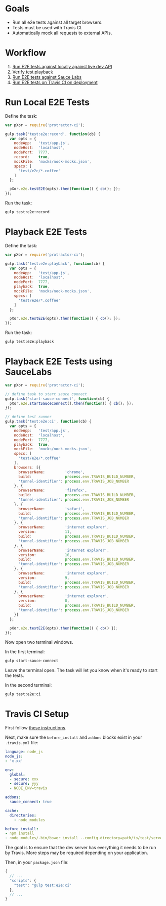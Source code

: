 # Goals

* Run all e2e tests against all target browsers.
* Tests must be used with Travis CI.
* Automatically mock all requests to external APIs.

# Workflow

1. [Run E2E tests against locally against live dev API](#run-local-e2e-tests)
2. [Verify test playback](#playback-e2e-tests)
3. [Run E2E tests against Sauce Labs](#playback-e2e-tests-using-saucelabs)
4. [Run E2E tests on Travis CI on deployment](#travis-ci-setup)

# Run Local E2E Tests

Define the task:

~~~javascript
var pXor = require('protractor-ci');

gulp.task('test:e2e:record', function(cb) {
  var opts = {
    nodeApp:   'test/app.js',
    nodeHost:  'localhost',
    nodePort:  7777,
    record:    true,
    mockFile:  'mocks/nock-mocks.json',
    specs: [
      'test/e2e/*.coffee'
    ]
  };

  pXor.e2e.testE2E(opts).then(function() { cb(); });
});
~~~

Run the task:

~~~bash
gulp test:e2e:record
~~~

# Playback E2E Tests

Define the task:

~~~javascript
var pXor = require('protractor-ci');

gulp.task('test:e2e:playback', function(cb) {
  var opts = {
    nodeApp:   'test/app.js',
    nodeHost:  'localhost',
    nodePort:  7777,
    playback:  true,
    mockFile:  'mocks/nock-mocks.json',
    specs: [
      'test/e2e/*.coffee'
    ]
  };

  pXor.e2e.testE2E(opts).then(function() { cb(); });
});
~~~

Run the task:

~~~bash
gulp test:e2e:playback
~~~

# Playback E2E Tests using SauceLabs

~~~javascript
var pXor = require('protractor-ci');

// define task to start sauce connect
gulp.task('start-sauce-connect', function(cb) {
  pXor.e2e.startSauceConnect().then(function() { cb(); });
});

// define test runner
gulp.task('test:e2e:ci', function(cb) {
  var opts = {
    nodeApp:   'test/app.js',
    nodeHost:  'localhost',
    nodePort:  7777,
    playback:  true,
    mockFile:  'mocks/nock-mocks.json',
    specs: [
      'test/e2e/*.coffee'
    ],
    browsers: [{
      browserName:         'chrome',
      build:               process.env.TRAVIS_BUILD_NUMBER,
      'tunnel-identifier': process.env.TRAVIS_JOB_NUMBER
    }, {
      browserName:         'firefox',
      build:               process.env.TRAVIS_BUILD_NUMBER,
      'tunnel-identifier': process.env.TRAVIS_JOB_NUMBER
    }, {
      browserName:         'safari',
      build:               process.env.TRAVIS_BUILD_NUMBER,
      'tunnel-identifier': process.env.TRAVIS_JOB_NUMBER
    }, {
      browserName:         'internet explorer',
      version:             11,
      build:               process.env.TRAVIS_BUILD_NUMBER,
      'tunnel-identifier': process.env.TRAVIS_JOB_NUMBER
    }, {
      browserName:         'internet explorer',
      version:             10,
      build:               process.env.TRAVIS_BUILD_NUMBER,
      'tunnel-identifier': process.env.TRAVIS_JOB_NUMBER
    }, {
      browserName:         'internet explorer',
      version:             9,
      build:               process.env.TRAVIS_BUILD_NUMBER,
      'tunnel-identifier': process.env.TRAVIS_JOB_NUMBER
    }, {
      browserName:         'internet explorer',
      version:             8,
      build:               process.env.TRAVIS_BUILD_NUMBER,
      'tunnel-identifier': process.env.TRAVIS_JOB_NUMBER
    }]
  };

  pXor.e2e.testE2E(opts).then(function() { cb() });
});

~~~

Now open two terminal windows.

In the first terminal:

~~~bash
gulp start-sauce-connect
~~~

Leave the terminal open. The task will let you know when it's ready to start the tests.

In the second terminal:

~~~bash
gulp test:e2e:ci
~~~

# Travis CI Setup

First follow [these instructions](https://docs.saucelabs.com/ci-integrations/travis-ci/).

Next, make sure the `before_install` and `addons` blocks exist in your `.travis.yml` file:

~~~yml
language: node_js
node_js:
- 'x.xx'

env:
  global:
  - secure: xxx
  - secure: yyy
  - NODE_ENV=travis

addons:
  sauce_connect: true

cache:
  directories:
    - node_modules

before_install:
- npm install
- node_modules/.bin/bower install --config.directory=path/to/test/server
~~~

The goal is to ensure that the dev server has everything it needs to be run by Travis. More steps may be required depending on your application.

Then, in your `package.json` file:

~~~javascript
{
  // ...
  "scripts": {
    "test": "gulp test:e2e:ci"
  },
  // ...
}
~~~
